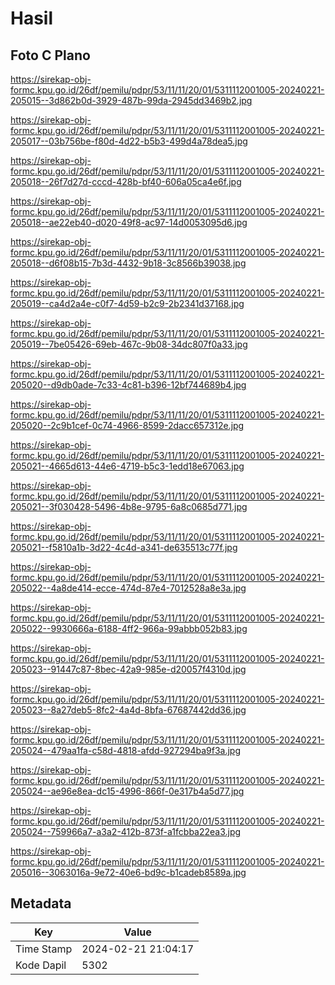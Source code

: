 # Hasil

## Foto C Plano

https://sirekap-obj-formc.kpu.go.id/26df/pemilu/pdpr/53/11/11/20/01/5311112001005-20240221-205015--3d862b0d-3929-487b-99da-2945dd3469b2.jpg

https://sirekap-obj-formc.kpu.go.id/26df/pemilu/pdpr/53/11/11/20/01/5311112001005-20240221-205017--03b756be-f80d-4d22-b5b3-499d4a78dea5.jpg

https://sirekap-obj-formc.kpu.go.id/26df/pemilu/pdpr/53/11/11/20/01/5311112001005-20240221-205018--26f7d27d-cccd-428b-bf40-606a05ca4e6f.jpg

https://sirekap-obj-formc.kpu.go.id/26df/pemilu/pdpr/53/11/11/20/01/5311112001005-20240221-205018--ae22eb40-d020-49f8-ac97-14d0053095d6.jpg

https://sirekap-obj-formc.kpu.go.id/26df/pemilu/pdpr/53/11/11/20/01/5311112001005-20240221-205018--d6f08b15-7b3d-4432-9b18-3c8566b39038.jpg

https://sirekap-obj-formc.kpu.go.id/26df/pemilu/pdpr/53/11/11/20/01/5311112001005-20240221-205019--ca4d2a4e-c0f7-4d59-b2c9-2b2341d37168.jpg

https://sirekap-obj-formc.kpu.go.id/26df/pemilu/pdpr/53/11/11/20/01/5311112001005-20240221-205019--7be05426-69eb-467c-9b08-34dc807f0a33.jpg

https://sirekap-obj-formc.kpu.go.id/26df/pemilu/pdpr/53/11/11/20/01/5311112001005-20240221-205020--d9db0ade-7c33-4c81-b396-12bf744689b4.jpg

https://sirekap-obj-formc.kpu.go.id/26df/pemilu/pdpr/53/11/11/20/01/5311112001005-20240221-205020--2c9b1cef-0c74-4966-8599-2dacc657312e.jpg

https://sirekap-obj-formc.kpu.go.id/26df/pemilu/pdpr/53/11/11/20/01/5311112001005-20240221-205021--4665d613-44e6-4719-b5c3-1edd18e67063.jpg

https://sirekap-obj-formc.kpu.go.id/26df/pemilu/pdpr/53/11/11/20/01/5311112001005-20240221-205021--3f030428-5496-4b8e-9795-6a8c0685d771.jpg

https://sirekap-obj-formc.kpu.go.id/26df/pemilu/pdpr/53/11/11/20/01/5311112001005-20240221-205021--f5810a1b-3d22-4c4d-a341-de635513c77f.jpg

https://sirekap-obj-formc.kpu.go.id/26df/pemilu/pdpr/53/11/11/20/01/5311112001005-20240221-205022--4a8de414-ecce-474d-87e4-7012528a8e3a.jpg

https://sirekap-obj-formc.kpu.go.id/26df/pemilu/pdpr/53/11/11/20/01/5311112001005-20240221-205022--9930666a-6188-4ff2-966a-99abbb052b83.jpg

https://sirekap-obj-formc.kpu.go.id/26df/pemilu/pdpr/53/11/11/20/01/5311112001005-20240221-205023--91447c87-8bec-42a9-985e-d20057f4310d.jpg

https://sirekap-obj-formc.kpu.go.id/26df/pemilu/pdpr/53/11/11/20/01/5311112001005-20240221-205023--8a27deb5-8fc2-4a4d-8bfa-67687442dd36.jpg

https://sirekap-obj-formc.kpu.go.id/26df/pemilu/pdpr/53/11/11/20/01/5311112001005-20240221-205024--479aa1fa-c58d-4818-afdd-927294ba9f3a.jpg

https://sirekap-obj-formc.kpu.go.id/26df/pemilu/pdpr/53/11/11/20/01/5311112001005-20240221-205024--ae96e8ea-dc15-4996-866f-0e317b4a5d77.jpg

https://sirekap-obj-formc.kpu.go.id/26df/pemilu/pdpr/53/11/11/20/01/5311112001005-20240221-205024--759966a7-a3a2-412b-873f-a1fcbba22ea3.jpg

https://sirekap-obj-formc.kpu.go.id/26df/pemilu/pdpr/53/11/11/20/01/5311112001005-20240221-205016--3063016a-9e72-40e6-bd9c-b1cadeb8589a.jpg


## Metadata

| Key        | Value               |
| ---------- | ------------------- |
| Time Stamp | 2024-02-21 21:04:17 |
| Kode Dapil | 5302                |




